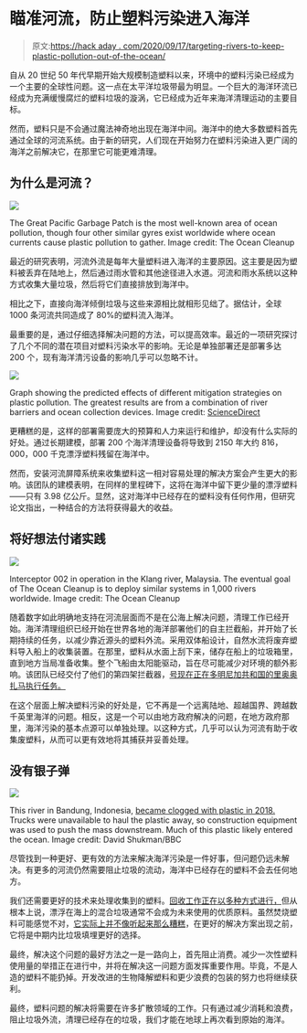 # 瞄准河流，防止塑料污染进入海洋

> 原文:[https://hack aday . com/2020/09/17/targeting-rivers-to-keep-plastic-pollution-out-of-the-ocean/](https://hackaday.com/2020/09/17/targeting-rivers-to-keep-plastic-pollution-out-of-the-ocean/)

自从 20 世纪 50 年代早期开始大规模制造塑料以来，环境中的塑料污染已经成为一个主要的全球性问题。这一点在太平洋垃圾带最为明显。一个巨大的海洋环流已经成为充满缓慢腐烂的塑料垃圾的漩涡，它已经成为近年来海洋清理运动的主要目标。

然而，塑料只是不会通过魔法神奇地出现在海洋中间。海洋中的绝大多数塑料首先通过全球的河流系统。由于新的研究，人们现在开始努力在塑料污染进入更广阔的海洋之前解决它，在那里它可能更难清理。

## 为什么是河流？

![](../Images/d6a2099ed4196cc3c018fc63db4b1d8d.png)

The Great Pacific Garbage Patch is the most well-known area of ocean pollution, though four other similar gyres exist worldwide where ocean currents cause plastic pollution to gather. Image credit: The Ocean Cleanup

最近的研究表明，河流外流是每年大量塑料进入海洋的主要原因。这主要是因为塑料被丢弃在陆地上，然后通过雨水管和其他途径进入水道。河流和雨水系统以这种方式收集大量垃圾，然后将它们直接排放到海洋中。

相比之下，直接向海洋倾倒垃圾与这些来源相比就相形见绌了。据估计，全球 1000 条河流共同造成了 80%的塑料流入海洋。

最重要的是，通过仔细选择解决问题的方法，可以提高效率。最近的一项研究探讨了几个不同的潜在项目对塑料污染水平的影响。无论是单独部署还是部署多达 200 个，现有海洋清污设备的影响几乎可以忽略不计。

![](../Images/325d22432f6234042788540d119c961a.png)

Graph showing the predicted effects of different mitigation strategies on plastic pollution. The greatest results are from a combination of river barriers and ocean collection devices. Image credit: [ScienceDirect](https://www.sciencedirect.com/science/article/pii/S0048969720346441?via%3Dihub)

更糟糕的是，这样的部署需要庞大的预算和人力来运行和维护，却没有什么实际的好处。通过长期建模，部署 200 个海洋清理设备将导致到 2150 年大约 816，000，000 千克漂浮塑料残留在海洋中。

然而，安装河流屏障系统来收集塑料这一相对容易处理的解决方案会产生更大的影响。该团队的建模表明，在同样的里程碑下，这将在海洋中留下更少量的漂浮塑料——只有 3.98 亿公斤。显然，这对海洋中已经存在的塑料没有任何作用，但研究论文指出，一种结合的方法将获得最大的收益。

## 将好想法付诸实践

![](../Images/aec5635407b652a2492ece4c946ba19a.png)

Interceptor 002 in operation in the Klang river, Malaysia. The eventual goal of The Ocean Cleanup is to deploy similar systems in 1,000 rivers worldwide. Image credit: The Ocean Cleanup

随着数字如此明确地支持在河流层面而不是在公海上解决问题，清理工作已经开始。海洋清理组织已经开始在世界各地的海洋部署他们的自主拦截船，并开始了长期持续的任务，以减少靠近源头的塑料外流。采用双体船设计，自然水流将废弃塑料导入船上的收集装置。在那里，塑料从水面上刮下来，储存在船上的垃圾箱里，直到地方当局准备收集。整个飞船由太阳能驱动，旨在尽可能减少对环境的额外影响。该团队已经交付了他们的第四架拦截器，[号现在正在多明尼加共和国的里奥奥扎马执行任务。](https://www.instagram.com/p/CD8t8b0nJ9G/)

在这个层面上解决塑料污染的好处是，它不再是一个远离陆地、超越国界、跨越数千英里海洋的问题。相反，这是一个可以由地方政府解决的问题，在地方政府那里，海洋污染的基本点源可以单独处理。以这种方式，几乎可以认为河流有助于收集废塑料，从而可以更有效地将其捕获并妥善处理。

## 没有银子弹

![](../Images/db9e150ad46b99bffc4ca608ce2c929d.png)

This river in Bandung, Indonesia, [became clogged with plastic in 2018.](https://www.bbc.com/news/science-environment-43823883) Trucks were unavailable to haul the plastic away, so construction equipment was used to push the mass downstream. Much of this plastic likely entered the ocean. Image credit: David Shukman/BBC

尽管找到一种更好、更有效的方法来解决海洋污染是一件好事，但问题仍远未解决。有更多的河流仍然需要阻止垃圾的流动，海洋中已经存在的塑料不会去任何地方。

我们还需要更好的技术来处理收集到的塑料。[回收工作正在以多种方式进行，](https://www.businessinsider.com/companies-that-use-recycled-ocean-plastic-in-products?r=AU&IR=T)但从根本上说，漂浮在海上的混合垃圾通常不会成为未来使用的优质原料。虽然焚烧塑料可能感觉不对，[它实际上并不像听起来那么糟糕](http://flo-bro.com/save-the-oceans-burn-plastic/)，在更好的解决方案出现之前，它将是中期内比垃圾填埋更好的选择。

最终，解决这个问题的最好方法之一是一路向上，首先阻止消费。减少一次性塑料使用量的举措正在进行中，并将在解决这一问题方面发挥重要作用。毕竟，不是人造的塑料不能扔掉。开发改进的生物降解塑料和更少浪费的包装的努力也将继续获利。

最终，塑料问题的解决将需要在许多扩散领域的工作。只有通过减少消耗和浪费，阻止垃圾外流，清理已经存在的垃圾，我们才能在地球上再次看到原始的海洋。